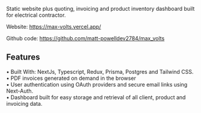 Static website plus quoting, invoicing and product inventory dashboard built for electrical contractor.

Website: https://max-volts.vercel.app/

Github code: https://github.com/matt-powelldev2784/max_volts

## Features

• Built With: NextJs, Typescript, Redux, Prisma, Postgres and Tailwind CSS.  
• PDF invoices generated on demand in the browser  
• User authentication using OAuth providers and secure email links using Next-Auth.  
• Dashboard built for easy storage and retrieval of all client, product and invoicing data.  
 

